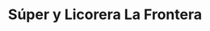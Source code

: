 ---
title: "Súper y Licorera La Frontera"
url: /mercedes/super-y-licorera-la-frontera/
shop: Supermarkt
---